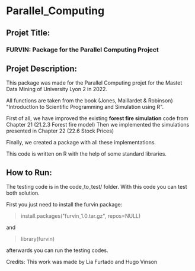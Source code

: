 # Parallel_Computing


## Projet Title: 

### FURVIN: Package for the Parallel Computing Project

## Projet Description: 

This package was made for the Parallel Computing projet for the Mastet Data Mining of University Lyon 2 in 2022. 

All functions are taken from the book (Jones, Maillardet & Robinson) "IntroductIon to Scientific Programming and Simulation using R".

First of all,  we have improved the existing **forest fire simulation** code from Chapter 21 (21.2.3 Forest fire model)
Then we implemented the simulations presented in Chapter 22 (22.6 Stock Prices)

Finally, we created a package with all these implementations. 

This code is written on R with the help of some standard libraries. 

## How to Run: 

The testing code is in the code_to_test/ folder. 
With this code you can test both solution. 

First you just need to install the furvin package:

  > install.packages("furvin_1.0.tar.gz", repos=NULL)

and 
  > library(furvin)

afterwards you can run the testing codes. 

Credits: 
This work was made by Lia Furtado and Hugo Vinson

